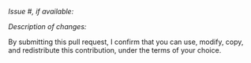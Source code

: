 _Issue #, if available:_

_Description of changes:_

<!-- REMINDERS:

If this is a user-facing change, add a release note entry to the top of vspackages\AWSToolkitPackage\ReleaseNotes.txt and include it in this PR.

-->

By submitting this pull request, I confirm that you can use, modify, copy, and redistribute this contribution, under the terms of your choice.
